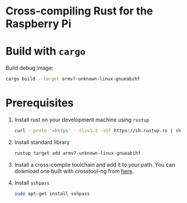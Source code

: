 Cross-compiling Rust for the Raspberry Pi
======

# Build with `cargo`

Build debug image:

```sh
cargo build --target armv7-unknown-linux-gnueabihf
```

# Prerequisites

1. Install rust on your development machine using `rustup`

   ```sh
   curl --proto '=https' --tlsv1.2 -sSf https://sh.rustup.rs | sh
   ```

2. Install standard library

	```sh
	rustup target add armv7-unknown-linux-gnueabihf
   ```

3. Install a cross-compile toolchain and add it to your path.
   You can download one built with crosstool-ng from
   [here](https://www.dropbox.com/sh/hkn4lw87zr002fh/AAAO-HxFQzfmmPQQ9KVmoooGa?dl=0).

4. Install `sshpass`

   ```sh
   sudo apt-get install sshpass
   ```
